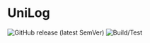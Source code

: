
# UniLog

![GitHub release (latest SemVer)](https://img.shields.io/github/v/release/Apian-Framework/UniLog?label=Latest%20Release)
![Build/Test](https://github.com/Apian-Framework/UniLog/workflows/Build-Test/badge.svg?label=foo)


